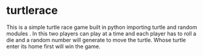 # turtlerace
This is a simple turtle race game built in python  importing turtle and random modules .
In this two players can  play at a time and each player has to roll a die and a random number will generate to move the turtle.
Whose turtle enter its home first will win the game.
